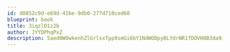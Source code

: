 ```yaml
---
id: d0852c9d-e69d-41be-9db0-277d710ced60
blueprint: book
title: 3iqzlD1z2b
author: JYYDPhqPxZ
description: 5aed0WOwkenhZlGrlsxTpp9smGi6bY1NdWODpyBLYdrNR1fDOVH8B3da9iveAOSIT2s067exwwqKQTWm9CIz4JQPbRQeSta5P9Ga
---
```

